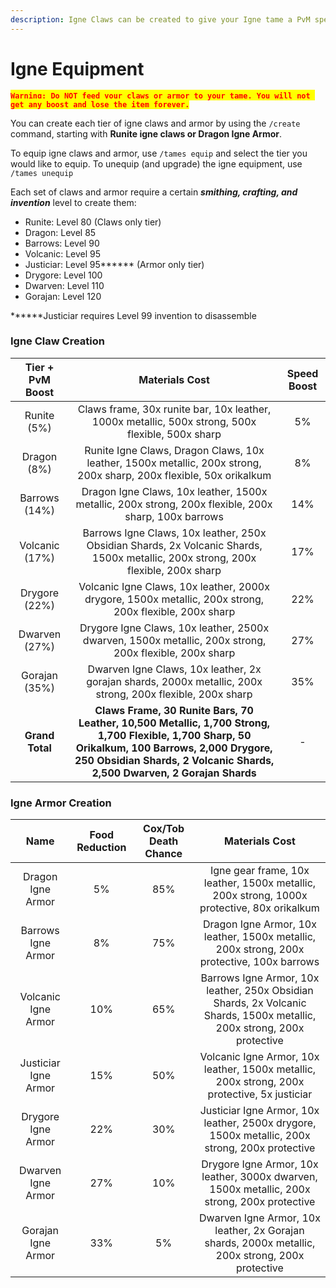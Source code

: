 ```yaml
---
description: Igne Claws can be created to give your Igne tame a PvM speed boost
---
```


# Igne Equipment

<mark style="color:red;">**`Warning: Do NOT feed your claws or armor to your tame. You will not get any boost and lose the item forever.`**</mark>

You can create each tier of igne claws and armor by using the `/create` command, starting with **Runite igne claws or Dragon Igne Armor**.

To equip igne claws and armor, use `/tames equip` and select the tier you would like to equip. To unequip (and upgrade) the igne equipment, use `/tames unequip`

Each set of claws and armor require a certain _**smithing, crafting, and invention**_ level to create them:

* Runite: Level 80 (Claws only tier)
* Dragon: Level 85
* Barrows: Level 90
* Volcanic: Level 95
* Justiciar: Level 95**\*\*** (Armor only tier)
* Drygore: Level 100
* Dwarven: Level 110
* Gorajan: Level 120

**\*\***Justiciar requires Level 99 invention to disassemble

### Igne Claw Creation

<table><thead><tr><th align="center">Tier + PvM Boost</th><th align="center">Materials Cost</th><th data-hidden align="center">Speed Boost</th></tr></thead><tbody><tr><td align="center">Runite (5%)</td><td align="center">Claws frame, 30x runite bar, 10x leather, 1000x metallic, 500x strong, 500x flexible, 500x sharp</td><td align="center">5%</td></tr><tr><td align="center">Dragon (8%)</td><td align="center">Runite Igne Claws, Dragon Claws, 10x leather, 1500x metallic, 200x strong, 200x sharp, 200x flexible, 50x orikalkum </td><td align="center">8%</td></tr><tr><td align="center">Barrows (14%)</td><td align="center">Dragon Igne Claws, 10x leather, 1500x metallic, 200x strong, 200x flexible, 200x sharp, 100x barrows</td><td align="center">14%</td></tr><tr><td align="center">Volcanic (17%)</td><td align="center">Barrows Igne Claws, 10x leather, 250x Obsidian Shards, 2x Volcanic Shards, 1500x metallic, 200x strong, 200x flexible, 200x sharp</td><td align="center">17%</td></tr><tr><td align="center">Drygore (22%)</td><td align="center">Volcanic Igne Claws, 10x leather, 2000x drygore, 1500x metallic, 200x strong, 200x flexible, 200x sharp</td><td align="center">22%</td></tr><tr><td align="center">Dwarven (27%)</td><td align="center">Drygore Igne Claws, 10x leather, 2500x dwarven, 1500x metallic, 200x strong, 200x flexible, 200x sharp</td><td align="center">27%</td></tr><tr><td align="center">Gorajan (35%)</td><td align="center">Dwarven Igne Claws, 10x leather, 2x gorajan shards, 2000x metallic, 200x strong, 200x flexible, 200x sharp</td><td align="center">35%</td></tr><tr><td align="center"><strong>Grand Total</strong></td><td align="center"><strong>Claws Frame, 30 Runite Bars, 70 Leather, 10,500 Metallic, 1,700 Strong, 1,700 Flexible, 1,700 Sharp, 50 Orikalkum, 100 Barrows, 2,000 Drygore, 250 Obsidian Shards, 2 Volcanic Shards, 2,500 Dwarven, 2 Gorajan Shards</strong></td><td align="center">-</td></tr></tbody></table>

### Igne Armor Creation

|         Name         | Food Reduction | Cox/Tob Death Chance |                                                      Materials Cost                                                     |
| :------------------: | :------------: | :------------------: | :---------------------------------------------------------------------------------------------------------------------: |
|   Dragon Igne Armor  |       5%       |          85%         |               Igne gear frame, 10x leather, 1500x metallic, 200x strong, 1000x protective, 80x orikalkum                |
|  Barrows Igne Armor  |       8%       |          75%         |                Dragon Igne Armor, 10x leather, 1500x metallic, 200x strong, 200x protective, 100x barrows               |
|  Volcanic Igne Armor |       10%      |          65%         | Barrows Igne Armor, 10x leather, 250x Obsidian Shards, 2x Volcanic Shards, 1500x metallic, 200x strong, 200x protective |
| Justiciar Igne Armor |       15%      |          50%         |               Volcanic Igne Armor, 10x leather, 1500x metallic, 200x strong, 200x protective, 5x justiciar              |
|  Drygore Igne Armor  |       22%      |          30%         |              Justiciar Igne Armor, 10x leather, 2500x drygore, 1500x metallic, 200x strong, 200x protective             |
|  Dwarven Igne Armor  |       27%      |          10%         |               Drygore Igne Armor, 10x leather, 3000x dwarven, 1500x metallic, 200x strong, 200x protective              |
|  Gorajan Igne Armor  |       33%      |          5%          |             Dwarven Igne Armor, 10x leather, 2x Gorajan shards, 2000x metallic, 200x strong, 200x protective            |


